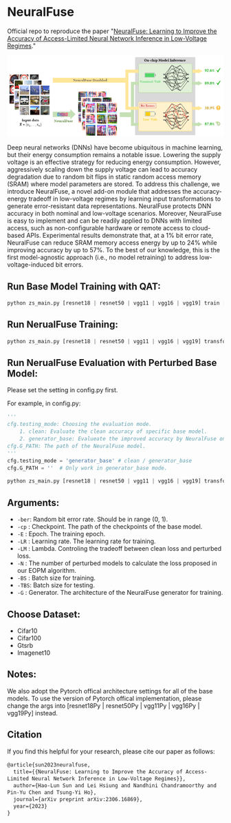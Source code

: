 # NeuralFuse

Official repo to reproduce the paper "[NeuralFuse: Learning to Improve the Accuracy of Access-Limited Neural Network Inference in Low-Voltage Regimes](https://arxiv.org/abs/2306.16869)."

![NeuralFuse](figures/intro.png)

Deep neural networks (DNNs) have become ubiquitous in machine learning, but their energy consumption remains a notable issue. Lowering the supply voltage is an effective strategy for reducing energy consumption. However, aggressively scaling down the supply voltage can lead to accuracy degradation due to random bit flips in static random access memory (SRAM) where model parameters are stored. To address this challenge, we introduce NeuralFuse, a novel add-on module that addresses the accuracy-energy tradeoff in low-voltage regimes by learning input transformations to generate error-resistant data representations. NeuralFuse protects DNN accuracy in both nominal and low-voltage scenarios. Moreover, NeuralFuse is easy to implement and can be readily applied to DNNs with limited access, such as non-configurable hardware or remote access to cloud-based APIs. Experimental results demonstrate that, at a 1% bit error rate, NeuralFuse can reduce SRAM memory access energy by up to 24% while improving accuracy by up to 57%. To the best of our knowledge, this is the first model-agnostic approach (i.e., no model retraining) to address low-voltage-induced bit errors.

## Run Base Model Training with QAT:
```python
python zs_main.py [resnet18 | resnet50 | vgg11 | vgg16 | vgg19] train [cifar10 | gtsrb | cifar100 | imagenet224] -E 300 -LR 0.001 -BS 256 
```

## Run NerualFuse Training:
```python
python zs_main.py [resnet18 | resnet50 | vgg11 | vgg16 | vgg19] transform_eopm_gen [cifar10 | gtsrb | cifar100 | imagenet224] -ber 0.01 -cp [please input the model path here] -E 300 -LR 0.001 -BS 256 -LM 5 -N 10 -G [ConvL | ConvS | DeConvL | DeConvS | UNetL | UNetS]
```

## Run NerualFuse Evaluation with Perturbed Base Model: 
Please set the setting in config.py first. 

For example, in config.py:

```python
'''
cfg.testing_mode: Choosing the evaluation mode.
    1. clean: Evaluate the clean accuracy of specific base model. 
    2. generator_base: Evalueate the improved accuracy by NeuralFuse on specific perturbed base model.
cfg.G_PATH: The path of the NeuralFuse model.
'''
cfg.testing_mode = 'generator_base' # clean / generator_base
cfg.G_PATH = ''  # Only work in generator_base mode.
```

```python
python zs_main.py [resnet18 | resnet50 | vgg11 | vgg16 | vgg19] transform_eval [cifar10 | gtsrb | cifar100 | imagenet224] -ber 0.01 -cp [please input the model path here] -BS 256 -TBS 256 -G [ConvL | ConvS | DeConvL | DeConvS | UNetL | UNetS]
```

## Arguments:
* ```-ber```: Random bit error rate. Should be in range (0, 1).
* ```-cp``` : Checkpoint. The path of the checkpoints of the base model.
* ```-E```  : Epoch. The training epoch.
* ```-LR``` : Learning rate. The learning rate for training.
* ```-LM``` : Lambda. Controling the tradeoff between clean loss and perturbed loss.
* ```-N```  : The number of perturbed models to calculate the loss proposed in our EOPM algorithm.
* ```-BS``` : Batch size for training.
* ```-TBS```: Batch size for testing.
* ```-G```  : Generator. The architecture of the NeuralFuse generator for training.

## Choose Dataset:
* Cifar10
* Cifar100
* Gtsrb
* Imagenet10

## Notes:
We also adopt the Pytorch offical architecture settings for all of the base models. To use the version of Pytorch offical implementation, please change the args into [resnet18Py | resnet50Py | vgg11Py | vgg16Py | vgg19Py] instead.

## Citation
If you find this helpful for your research, please cite our paper as follows:

    @article{sun2023neuralfuse,
      title={{NeuralFuse: Learning to Improve the Accuracy of Access-Limited Neural Network Inference in Low-Voltage Regimes}},
      author={Hao-Lun Sun and Lei Hsiung and Nandhini Chandramoorthy and Pin-Yu Chen and Tsung-Yi Ho},
      journal={arXiv preprint arXiv:2306.16869},
      year={2023}
    }

